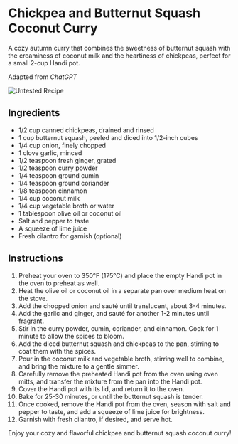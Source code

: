 # Chickpea and Butternut Squash Coconut Curry

A cozy autumn curry that combines the sweetness of butternut squash with the creaminess of coconut milk and the heartiness of chickpeas, perfect for a small 2-cup Handi pot.

Adapted from _ChatGPT_

![Untested Recipe](https://badgen.net/badge/untested/recipe/AA4A44)

## Ingredients
- 1/2 cup canned chickpeas, drained and rinsed
- 1 cup butternut squash, peeled and diced into 1/2-inch cubes
- 1/4 cup onion, finely chopped
- 1 clove garlic, minced
- 1/2 teaspoon fresh ginger, grated
- 1/2 teaspoon curry powder
- 1/4 teaspoon ground cumin
- 1/4 teaspoon ground coriander
- 1/8 teaspoon cinnamon
- 1/4 cup coconut milk
- 1/4 cup vegetable broth or water
- 1 tablespoon olive oil or coconut oil
- Salt and pepper to taste
- A squeeze of lime juice
- Fresh cilantro for garnish (optional)

## Instructions
1. Preheat your oven to 350°F (175°C) and place the empty Handi pot in the oven to preheat as well.
2. Heat the olive oil or coconut oil in a separate pan over medium heat on the stove.
3. Add the chopped onion and sauté until translucent, about 3-4 minutes.
4. Add the garlic and ginger, and sauté for another 1-2 minutes until fragrant.
5. Stir in the curry powder, cumin, coriander, and cinnamon. Cook for 1 minute to allow the spices to bloom.
6. Add the diced butternut squash and chickpeas to the pan, stirring to coat them with the spices.
7. Pour in the coconut milk and vegetable broth, stirring well to combine, and bring the mixture to a gentle simmer.
8. Carefully remove the preheated Handi pot from the oven using oven mitts, and transfer the mixture from the pan into the Handi pot.
9. Cover the Handi pot with its lid, and return it to the oven.
10. Bake for 25-30 minutes, or until the butternut squash is tender.
11. Once cooked, remove the Handi pot from the oven, season with salt and pepper to taste, and add a squeeze of lime juice for brightness.
12. Garnish with fresh cilantro, if desired, and serve hot.

Enjoy your cozy and flavorful chickpea and butternut squash coconut curry!